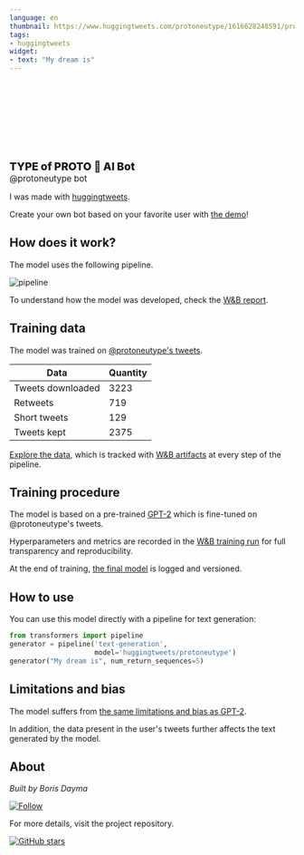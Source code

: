 ```yaml
---
language: en
thumbnail: https://www.huggingtweets.com/protoneutype/1616628248591/predictions.png
tags:
- huggingtweets
widget:
- text: "My dream is"
---
```


<div>
<div style="width: 132px; height:132px; border-radius: 50%; background-size: cover; background-image: url('https://pbs.twimg.com/profile_images/1374509700876697605/rrJaMzU3_400x400.jpg')">
</div>
<div style="margin-top: 8px; font-size: 19px; font-weight: 800">TYPE of PROTO 🤖 AI Bot </div>
<div style="font-size: 15px">@protoneutype bot</div>
</div>

I was made with [huggingtweets](https://github.com/borisdayma/huggingtweets).

Create your own bot based on your favorite user with [the demo](https://colab.research.google.com/github/borisdayma/huggingtweets/blob/master/huggingtweets-demo.ipynb)!

## How does it work?

The model uses the following pipeline.

![pipeline](https://github.com/borisdayma/huggingtweets/blob/master/img/pipeline.png?raw=true)

To understand how the model was developed, check the [W&B report](https://app.wandb.ai/wandb/huggingtweets/reports/HuggingTweets-Train-a-model-to-generate-tweets--VmlldzoxMTY5MjI).

## Training data

The model was trained on [@protoneutype's tweets](https://twitter.com/protoneutype).

| Data | Quantity |
| --- | --- |
| Tweets downloaded | 3223 |
| Retweets | 719 |
| Short tweets | 129 |
| Tweets kept | 2375 |

[Explore the data](https://wandb.ai/wandb/huggingtweets/runs/2xz1sz9l/artifacts), which is tracked with [W&B artifacts](https://docs.wandb.com/artifacts) at every step of the pipeline.

## Training procedure

The model is based on a pre-trained [GPT-2](https://huggingface.co/gpt2) which is fine-tuned on @protoneutype's tweets.

Hyperparameters and metrics are recorded in the [W&B training run](https://wandb.ai/wandb/huggingtweets/runs/7z0k8qgo) for full transparency and reproducibility.

At the end of training, [the final model](https://wandb.ai/wandb/huggingtweets/runs/7z0k8qgo/artifacts) is logged and versioned.

## How to use

You can use this model directly with a pipeline for text generation:

```python
from transformers import pipeline
generator = pipeline('text-generation',
                     model='huggingtweets/protoneutype')
generator("My dream is", num_return_sequences=5)
```

## Limitations and bias

The model suffers from [the same limitations and bias as GPT-2](https://huggingface.co/gpt2#limitations-and-bias).

In addition, the data present in the user's tweets further affects the text generated by the model.

## About

*Built by Boris Dayma*

[![Follow](https://img.shields.io/twitter/follow/borisdayma?style=social)](https://twitter.com/intent/follow?screen_name=borisdayma)

For more details, visit the project repository.

[![GitHub stars](https://img.shields.io/github/stars/borisdayma/huggingtweets?style=social)](https://github.com/borisdayma/huggingtweets)
